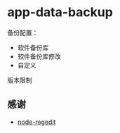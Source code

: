 # app-data-backup

备份配置：
- 软件备份库
- 软件备份库修改
- 自定义

版本限制

## 感谢

- [node-regedit](https://github.com/kessler/node-regedit)